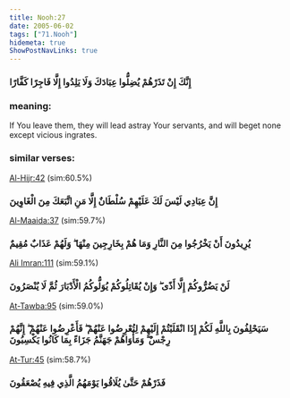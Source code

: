 ```yaml
---
title: Nooh:27
date: 2005-06-02
tags: ["71.Nooh"]
hidemeta: true 
ShowPostNavLinks: true 
---
```

### إِنَّكَ إِنْ تَذَرْهُمْ يُضِلُّوا عِبَادَكَ وَلَا يَلِدُوا إِلَّا فَاجِرًا كَفَّارًا
### meaning: 
If You leave them, they will lead astray Your servants, and will beget none except vicious ingrates.
### similar verses: 

[Al-Hijr:42](/15/42) (sim:60.5%)

### إِنَّ عِبَادِي لَيْسَ لَكَ عَلَيْهِمْ سُلْطَانٌ إِلَّا مَنِ اتَّبَعَكَ مِنَ الْغَاوِينَ

[Al-Maaida:37](/5/37) (sim:59.7%)

### يُرِيدُونَ أَنْ يَخْرُجُوا مِنَ النَّارِ وَمَا هُمْ بِخَارِجِينَ مِنْهَا ۖ وَلَهُمْ عَذَابٌ مُقِيمٌ

[Ali Imran:111](/3/111) (sim:59.1%)

### لَنْ يَضُرُّوكُمْ إِلَّا أَذًى ۖ وَإِنْ يُقَاتِلُوكُمْ يُوَلُّوكُمُ الْأَدْبَارَ ثُمَّ لَا يُنْصَرُونَ

[At-Tawba:95](/9/95) (sim:59.0%)

### سَيَحْلِفُونَ بِاللَّهِ لَكُمْ إِذَا انْقَلَبْتُمْ إِلَيْهِمْ لِتُعْرِضُوا عَنْهُمْ ۖ فَأَعْرِضُوا عَنْهُمْ ۖ إِنَّهُمْ رِجْسٌ ۖ وَمَأْوَاهُمْ جَهَنَّمُ جَزَاءً بِمَا كَانُوا يَكْسِبُونَ

[At-Tur:45](/52/45) (sim:58.7%)

### فَذَرْهُمْ حَتَّىٰ يُلَاقُوا يَوْمَهُمُ الَّذِي فِيهِ يُصْعَقُونَ
